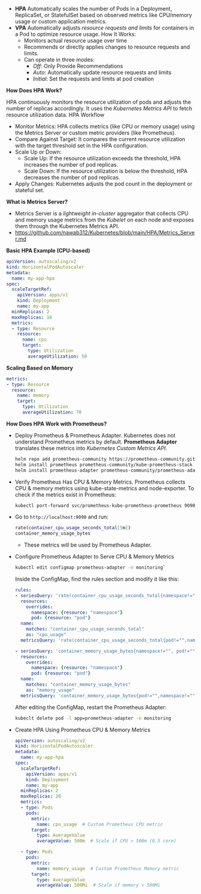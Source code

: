 - **HPA** Automatically scales the number of Pods in a Deployment, ReplicaSet, or StatefulSet based on observed metrics like CPU/memory usage or custom application metrics.
- **VPA** Automatically adjusts *resource requests and limits* for containers in a Pod to optimize resource usage. How It Works:
  - Monitors actual resource usage over time
  - Recommends or directly applies changes to resource requests and limits.
  - Can operate in three modes: 
    - *Off*: Only Provide Recommendations
    - *Auto*: Automatically update resource requests and limits
    - *Initial*: Set the requests and limits at pod creation
   
**How Does HPA Work?**

HPA continuously monitors the resource utilization of pods and adjusts the number of replicas accordingly. It uses the *Kubernetes Metrics API* to fetch resource utilization data. HPA Workflow
- Monitor Metrics: HPA collects metrics (like CPU or memory usage) using the Metrics Server or custom metric providers (like Prometheus).
- Compare Against Target: It compares the current resource utilization with the target threshold set in the HPA configuration.
- Scale Up or Down:
  - Scale Up: If the resource utilization exceeds the threshold, HPA increases the number of pod replicas.
  - Scale Down: If the resource utilization is below the threshold, HPA decreases the number of pod replicas.
- Apply Changes: Kubernetes adjusts the pod count in the deployment or stateful set.

**What is Metrics Server?**
- Metrics Server is a *lightweight in-cluster* aggregator that collects CPU and memory usage metrics from the *Kubelet* on each node and exposes them through the Kubernetes Metrics API.
- https://github.com/nawab312/Kubernetes/blob/main/HPA/Metrics_Server.md

**Basic HPA Example (CPU-based)**
```yaml
apiVersion: autoscaling/v2
kind: HorizontalPodAutoscaler
metadata:
  name: my-app-hpa
spec:
  scaleTargetRef:
    apiVersion: apps/v1
    kind: Deployment
    name: my-app
  minReplicas: 2
  maxReplicas: 10
  metrics:
  - type: Resource
    resource:
      name: cpu
      target:
        type: Utilization
        averageUtilization: 50
```

**Scaling Based on Memory**
```yaml
metrics:
- type: Resource
  resource:
    name: memory
    target:
      type: Utilization
      averageUtilization: 70
```


**How Does HPA Work with Prometheus?**
- Deploy Prometheus & Prometheus Adapter. Kubernetes does not understand Prometheus metrics by default. **Prometheus Adapter** translates these metrics into *Kubernetes Custom Metrics API*.
  ```bash
  helm repo add prometheus-community https://prometheus-community.github.io/helm-charts
  helm install prometheus prometheus-community/kube-prometheus-stack -n monitoring
  helm install prometheus-adapter prometheus-community/prometheus-adapter -n monitoring
  ```

- Verify Prometheus Has CPU & Memory Metrics. Prometheus collects CPU & memory metrics using kube-state-metrics and node-exporter. To check if the metrics exist in Prometheus:
  ```bash
  kubectl port-forward svc/prometheus-kube-prometheus-prometheus 9090
  ```
- Go to `http://localhost:9090` and run:
  ```bash
  rate(container_cpu_usage_seconds_total[5m])
  container_memory_usage_bytes
  ```
  - These metrics will be used by Prometheus Adapter.

- Configure Prometheus Adapter to Serve CPU & Memory Metrics
  ```bash
  kubectl edit configmap prometheus-adapter -n monitoring`
  ```
  Inside the ConfigMap, find the rules section and modify it like this:
  ```yaml
  rules:
  - seriesQuery: 'rate(container_cpu_usage_seconds_total{namespace!="", pod!=""}[2m])'
    resources:
      overrides:
        namespace: {resource: "namespace"}
        pod: {resource: "pod"}
    name:
      matches: "container_cpu_usage_seconds_total"
      as: "cpu_usage"
    metricsQuery: 'rate(container_cpu_usage_seconds_total{pod!="",namespace!=""}[2m]) * 1000'

  - seriesQuery: 'container_memory_usage_bytes{namespace!="", pod!=""}'
    resources:
      overrides:
        namespace: {resource: "namespace"}
        pod: {resource: "pod"}
    name:
      matches: "container_memory_usage_bytes"
      as: "memory_usage"
    metricsQuery: 'container_memory_usage_bytes{pod!="",namespace!=""}'
  ```
  After editing the ConfigMap, restart the Prometheus Adapter:
  ```bash
  kubeclt delete pod -l app=prometheus-adapter -n monitoring
  ```

- Create HPA Using Prometheus CPU & Memory Metrics
  ```yaml
  apiVersion: autoscaling/v2
  kind: HorizontalPodAutoscaler
  metadata:
    name: my-app-hpa
  spec:
    scaleTargetRef:
      apiVersion: apps/v1
      kind: Deployment
      name: my-app
    minReplicas: 2
    maxReplicas: 20
    metrics:
    - type: Pods
      pods:
        metric:
          name: cpu_usage  # Custom Prometheus CPU metric
        target:
          type: AverageValue
          averageValue: 500m  # Scale if CPU > 500m (0.5 core)

    - type: Pods
      pods:
        metric:
          name: memory_usage  # Custom Prometheus Memory metric
        target:
          type: AverageValue
          averageValue: 500Mi  # Scale if memory > 500Mi
    ```
